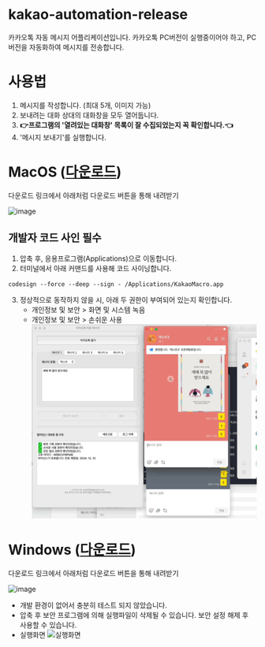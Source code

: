 # kakao-automation-release
카카오톡 자동 메시지 어플리케이션입니다.
카카오톡 PC버전이 실행중이어야 하고, PC버전을 자동화하여 메시지를 전송합니다. 

# 사용법
1. 메시지를 작성합니다. (최대 5개, 이미지 가능)
2. 보내려는 대화 상대의 대화창을 모두 열어둡니다.
3. **👉프로그램의 '열려있는 대화창' 목록이 잘 수집되었는지 꼭 확인합니다.👈**
4. '메시지 보내기'를 실행합니다.

# MacOS ([다운로드](https://github.com/jhcodelife/kakao-automation-release/blob/main/macos/KakaoMacro_v1.0.tar.gz))
다운로드 링크에서 아래처럼 다운로드 버튼을 통해 내려받기

<img width="500" alt="image" src="https://github.com/user-attachments/assets/ff200976-d8ea-4723-afd8-1361b7088674" />

## 개발자 코드 사인 필수 
1. 압축 후, 응용프로그램(Applications)으로 이동합니다.
2. 터미널에서 아래 커맨드를 사용해 코드 사이닝합니다.
```
codesign --force --deep --sign - /Applications/KakaoMacro.app
```
3. 정상적으로 동작하지 않을 시, 아래 두 권한이 부여되어 있는지 확인합니다.
   - 개인정보 및 보안 > 화면 및 시스템 녹음
   - 개인정보 및 보안 > 손쉬운 사용
![실행화면](https://github.com/jhcodelife/kakao-automation-release/blob/main/macos/kakao_screenshot_macos.gif)

# Windows ([다운로드]([https://github.com/jjhok/kakao-automation-release/tree/main/windows](https://github.com/jhcodelife/kakao-automation-release/blob/main/windows/KakaoMacro_v1.0_windows.zip)))
다운로드 링크에서 아래처럼 다운로드 버튼을 통해 내려받기

<img width="500" alt="image" src="https://github.com/user-attachments/assets/ff200976-d8ea-4723-afd8-1361b7088674" />

- 개발 환경이 없어서 충분히 테스트 되지 않았습니다. 
- 압축 후 보안 프로그램에 의해 실행파일이 삭제될 수 있습니다. 보안 설정 해제 후 사용할 수 있습니다.
- 실행화면
![실행화면](https://github.com/jhcodelife/kakao-automation-release/blob/main/windows/kakaoMacro_windows.gif)
